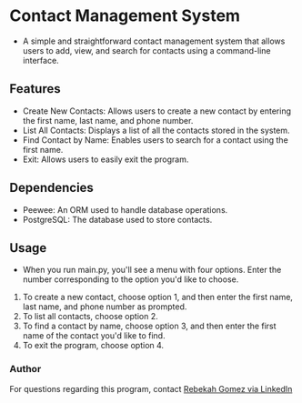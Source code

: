 # Contact Management System

- A simple and straightforward contact management system that allows users to add, view, and search for contacts using a command-line interface.

## Features

- Create New Contacts: Allows users to create a new contact by entering the first name, last name, and phone number.
- List All Contacts: Displays a list of all the contacts stored in the system.
- Find Contact by Name: Enables users to search for a contact using the first name.
- Exit: Allows users to easily exit the program.

## Dependencies

- Peewee: An ORM used to handle database operations.
- PostgreSQL: The database used to store contacts.

## Usage

- When you run main.py, you'll see a menu with four options. Enter the number corresponding to the option you'd like to choose.

1. To create a new contact, choose option 1, and then enter the first name, last name, and phone number as prompted.
2. To list all contacts, choose option 2.
3. To find a contact by name, choose option 3, and then enter the first name of the contact you'd like to find.
4. To exit the program, choose option 4.

### Author

For questions regarding this program, contact [Rebekah Gomez via LinkedIn](https://www.linkedin.com/in/rebekah-gomez/)
